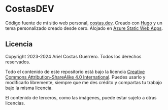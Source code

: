 # CostasDEV

Código fuente de mi sitio web personal, [costas.dev](https://costas.dev). Creado con [Hugo](https://gohugo.io/) y un tema personalizado creado desde cero. Alojado en [Azure Static Web Apps](https://azure.microsoft.com/services/app-service/static/).

## Licencia

Copyright 2023-2024 Ariel Costas Guerrero. Todos los derechos reservados.

Todo el contenido de este repositorio está bajo la licencia [Creative Commons Attribution-ShareAlike 4.0 International](https://creativecommons.org/licenses/by-sa/4.0/). Puedes usarlo y modificarlo libremente, siempre que me des crédito y compartas tu trabajo bajo la misma licencia.

El contenido de terceros, como las imágenes, puede estar sujeto a otras licencias.
